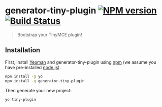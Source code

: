 # generator-tiny-plugin [![NPM version][npm-image]][npm-url] [![Build Status][travis-image]][travis-url] 
> Bootstrap your TinyMCE plugin!

## Installation

First, install [Yeoman](http://yeoman.io) and generator-tiny-plugin using [npm](https://www.npmjs.com/) (we assume you have pre-installed [node.js](https://nodejs.org/)).

```bash
npm install -g yo
npm install -g generator-tiny-plugin
```

Then generate your new project:

```bash
yo tiny-plugin
```

[npm-image]: https://badge.fury.io/js/generator-tiny-plugin.svg
[npm-url]: https://npmjs.org/package/generator-tiny-plugin
[travis-image]: https://travis-ci.org//generator-tiny-plugin.svg?branch=master
[travis-url]: https://travis-ci.org//generator-tiny-plugin
